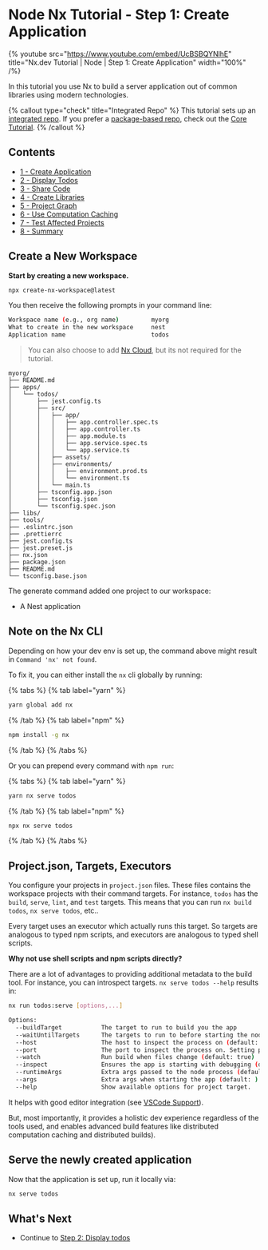 # Node Nx Tutorial - Step 1: Create Application

{% youtube
src="https://www.youtube.com/embed/UcBSBQYNlhE"
title="Nx.dev Tutorial | Node | Step 1: Create Application"
width="100%" /%}

In this tutorial you use Nx to build a server application out of common libraries using modern technologies.

{% callout type="check" title="Integrated Repo" %}
This tutorial sets up an [integrated repo](/concepts/integrated-vs-package-based). If you prefer a [package-based repo](/concepts/integrated-vs-package-based), check out the [Core Tutorial](/getting-started/core-tutorial).
{% /callout %}

## Contents

- [1 - Create Application](/node-tutorial/01-create-application)
- [2 - Display Todos](/node-tutorial/02-display-todos)
- [3 - Share Code](/node-tutorial/03-share-code)
- [4 - Create Libraries](/node-tutorial/04-create-libs)
- [5 - Project Graph](/node-tutorial/05-dep-graph)
- [6 - Use Computation Caching](/node-tutorial/06-computation-caching)
- [7 - Test Affected Projects](/node-tutorial/07-test-affected-projects)
- [8 - Summary](/node-tutorial/08-summary)

## Create a New Workspace

**Start by creating a new workspace.**

```bash
npx create-nx-workspace@latest
```

You then receive the following prompts in your command line:

```bash
Workspace name (e.g., org name)         myorg
What to create in the new workspace     nest
Application name                        todos
```

> You can also choose to add [Nx Cloud](https://nx.app), but its not required for the tutorial.

```treeview
myorg/
├── README.md
├── apps/
│   └── todos/
│       ├── jest.config.ts
│       ├── src/
│       │   ├── app/
│       │   │   ├── app.controller.spec.ts
│       │   │   ├── app.controller.ts
│       │   │   ├── app.module.ts
│       │   │   ├── app.service.spec.ts
│       │   │   └── app.service.ts
│       │   ├── assets/
│       │   ├── environments/
│       │   │   ├── environment.prod.ts
│       │   │   └── environment.ts
│       │   └── main.ts
│       ├── tsconfig.app.json
│       ├── tsconfig.json
│       └── tsconfig.spec.json
├── libs/
├── tools/
├── .eslintrc.json
├── .prettierrc
├── jest.config.ts
├── jest.preset.js
├── nx.json
├── package.json
├── README.md
└── tsconfig.base.json
```

The generate command added one project to our workspace:

- A Nest application

## Note on the Nx CLI

Depending on how your dev env is set up, the command above might result in `Command 'nx' not found`.

To fix it, you can either install the `nx` cli globally by running:

{% tabs %}
{% tab label="yarn" %}

```bash
yarn global add nx
```

{% /tab %}
{% tab label="npm" %}

```bash
npm install -g nx
```

{% /tab %}
{% /tabs %}

Or you can prepend every command with `npm run`:

{% tabs %}
{% tab label="yarn" %}

```bash
yarn nx serve todos
```

{% /tab %}
{% tab label="npm" %}

```bash
npx nx serve todos
```

{% /tab %}
{% /tabs %}

## Project.json, Targets, Executors

You configure your projects in `project.json` files. These files contains the workspace projects with their command targets. For instance, `todos` has the `build`, `serve`, `lint`, and `test` targets. This means that you can run `nx build todos`, `nx serve todos`, etc..

Every target uses an executor which actually runs this target. So targets are analogous to typed npm scripts, and executors are analogous to typed shell scripts.

**Why not use shell scripts and npm scripts directly?**

There are a lot of advantages to providing additional metadata to the build tool. For instance, you can introspect targets. `nx serve todos --help` results in:

```bash
nx run todos:serve [options,...]

Options:
  --buildTarget           The target to run to build you the app
  --waitUntilTargets      The targets to run to before starting the node app (default: )
  --host                  The host to inspect the process on (default: localhost)
  --port                  The port to inspect the process on. Setting port to 0 will assign random free ports to all forked processes.
  --watch                 Run build when files change (default: true)
  --inspect               Ensures the app is starting with debugging (default: inspect)
  --runtimeArgs           Extra args passed to the node process (default: )
  --args                  Extra args when starting the app (default: )
  --help                  Show available options for project target.
```

It helps with good editor integration (see [VSCode Support](/core-features/integrate-with-editors#nx-console-for-vscode)).

But, most importantly, it provides a holistic dev experience regardless of the tools used, and enables advanced build features like distributed computation caching and distributed builds).

## Serve the newly created application

Now that the application is set up, run it locally via:

```bash
nx serve todos
```

## What's Next

- Continue to [Step 2: Display todos](/node-tutorial/02-display-todos)
